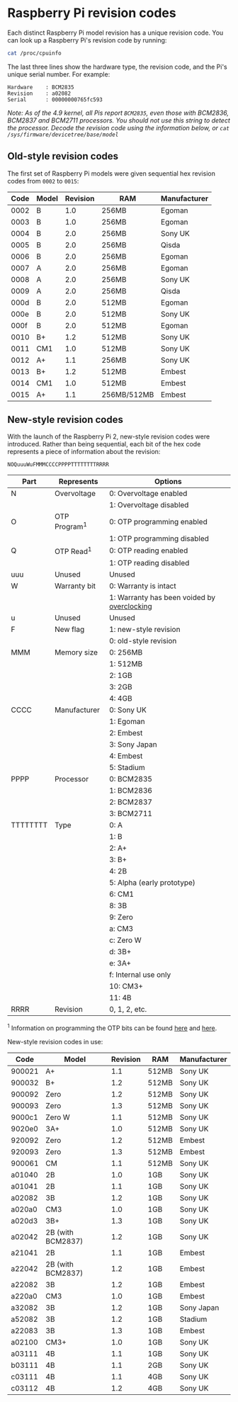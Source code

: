 # Raspberry Pi revision codes

Each distinct Raspberry Pi model revision has a unique revision code. You can look up a Raspberry Pi's revision code by running:

```bash
cat /proc/cpuinfo
```

The last three lines show the hardware type, the revision code, and the Pi's unique serial number. For example:

```
Hardware    : BCM2835
Revision    : a02082
Serial      : 00000000765fc593
```

*Note: As of the 4.9 kernel, all Pis report `BCM2835`, even those with BCM2836, BCM2837 and BCM2711 processors. You should not use this string to detect the processor. Decode the revision code using the information below, or `cat /sys/firmware/devicetree/base/model`*

## Old-style revision codes

The first set of Raspberry Pi models were given sequential hex revision codes from `0002` to `0015`:

| Code | Model | Revision | RAM            | Manufacturer |
| ---- | ----- | -------- | -------------- | ------------ |
| 0002 | B     | 1.0      | 256MB          | Egoman       |
| 0003 | B     | 1.0      | 256MB          | Egoman       |
| 0004 | B     | 2.0      | 256MB          | Sony UK      |
| 0005 | B     | 2.0      | 256MB          | Qisda        |
| 0006 | B     | 2.0      | 256MB          | Egoman       |
| 0007 | A     | 2.0      | 256MB          | Egoman       |
| 0008 | A     | 2.0      | 256MB          | Sony UK      |
| 0009 | A     | 2.0      | 256MB          | Qisda        |
| 000d | B     | 2.0      | 512MB          | Egoman       |
| 000e | B     | 2.0      | 512MB          | Sony UK      |
| 000f | B     | 2.0      | 512MB          | Egoman       |
| 0010 | B+    | 1.2      | 512MB          | Sony UK      |
| 0011 | CM1   | 1.0      | 512MB          | Sony UK      |
| 0012 | A+    | 1.1      | 256MB          | Sony UK      |
| 0013 | B+    | 1.2      | 512MB          | Embest       |
| 0014 | CM1   | 1.0      | 512MB          | Embest       |
| 0015 | A+    | 1.1      | 256MB/512MB    | Embest       |

## New-style revision codes

With the launch of the Raspberry Pi 2, new-style revision codes were introduced. Rather than being sequential, each bit of the hex code represents a piece of information about the revision:

```
NOQuuuWuFMMMCCCCPPPPTTTTTTTTRRRR
```

| Part     | Represents   | Options                    |
| -------- | ------------ | -------------------------- |
| N        | Overvoltage  | 0: Overvoltage enabled     |
|          |              | 1: Overvoltage disabled    |
| O        | OTP Program<sup>1</sup> | 0: OTP programming enabled |
|          |              | 1: OTP programming disabled |
| Q        | OTP Read<sup>1</sup> | 0: OTP reading enabled |
|          |              | 1: OTP reading disabled    |
| uuu      | Unused       | Unused                     |
| W        | Warranty bit | 0: Warranty is intact      |
|          |              | 1: Warranty has been voided by [overclocking](../../../configuration/config-txt/overclocking.md) |
| u        | Unused       | Unused                     |
| F        | New flag     | 1: new-style revision      |
|          |              | 0: old-style revision      |
| MMM      | Memory size  | 0: 256MB                   |
|          |              | 1: 512MB                   |
|          |              | 2: 1GB                     |
|          |              | 3: 2GB                     |
|          |              | 4: 4GB                     |
| CCCC     | Manufacturer | 0: Sony UK                 |
|          |              | 1: Egoman                  |
|          |              | 2: Embest                  |
|          |              | 3: Sony Japan              |
|          |              | 4: Embest                  |
|          |              | 5: Stadium                 |
| PPPP     | Processor    | 0: BCM2835                 |
|          |              | 1: BCM2836                 |
|          |              | 2: BCM2837                 |
|          |              | 3: BCM2711                 |
| TTTTTTTT | Type         | 0: A                       |
|          |              | 1: B                       |
|          |              | 2: A+                      |
|          |              | 3: B+                      |
|          |              | 4: 2B                      |
|          |              | 5: Alpha (early prototype) |
|          |              | 6: CM1                     |
|          |              | 8: 3B                      |
|          |              | 9: Zero                    |
|          |              | a: CM3                     |
|          |              | c: Zero W                  |
|          |              | d: 3B+                     |
|          |              | e: 3A+                     |
|          |              | f: Internal use only       |
|          |              | 10: CM3+                   |
|          |              | 11: 4B                     |
| RRRR     | Revision     | 0, 1, 2, etc.              |

<sup>1</sup> Information on programming the OTP bits can be found [here](../../industrial/README.md) and [here](../otpbits.md).


New-style revision codes in use:

| Code   | Model             | Revision | RAM    | Manufacturer |
| ------ | ----------------- | -------- | -------| ------------ |
| 900021 | A+                | 1.1      | 512MB  | Sony UK      |
| 900032 | B+                | 1.2      | 512MB  | Sony UK      |
| 900092 | Zero              | 1.2      | 512MB  | Sony UK      |
| 900093 | Zero              | 1.3      | 512MB  | Sony UK      |
| 9000c1 | Zero W            | 1.1      | 512MB  | Sony UK      |
| 9020e0 | 3A+               | 1.0      | 512MB  | Sony UK      |
| 920092 | Zero              | 1.2      | 512MB  | Embest       |
| 920093 | Zero              | 1.3      | 512MB  | Embest       |
| 900061 | CM                | 1.1      | 512MB  | Sony UK      |
| a01040 | 2B                | 1.0      | 1GB    | Sony UK      |
| a01041 | 2B                | 1.1      | 1GB    | Sony UK      |
| a02082 | 3B                | 1.2      | 1GB    | Sony UK      |
| a020a0 | CM3               | 1.0      | 1GB    | Sony UK      |
| a020d3 | 3B+               | 1.3      | 1GB    | Sony UK      |
| a02042 | 2B (with BCM2837) | 1.2      | 1GB    | Sony UK      |
| a21041 | 2B                | 1.1      | 1GB    | Embest       |
| a22042 | 2B (with BCM2837) | 1.2      | 1GB    | Embest       |
| a22082 | 3B                | 1.2      | 1GB    | Embest       |
| a220a0 | CM3               | 1.0      | 1GB    | Embest       |
| a32082 | 3B                | 1.2      | 1GB    | Sony Japan   |
| a52082 | 3B                | 1.2      | 1GB    | Stadium      |
| a22083 | 3B                | 1.3      | 1GB    | Embest       |
| a02100 | CM3+              | 1.0      | 1GB    | Sony UK      |
| a03111 | 4B                | 1.1      | 1GB    | Sony UK      |
| b03111 | 4B                | 1.1      | 2GB    | Sony UK      |
| c03111 | 4B                | 1.1      | 4GB    | Sony UK      |
| c03112 | 4B                | 1.2      | 4GB    | Sony UK      |
